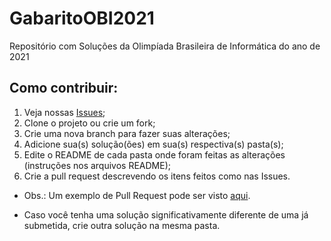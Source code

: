 # GabaritoOBI2021
Repositório com Soluções da Olimpíada Brasileira de Informática do ano de 2021

## Como contribuir:

1. Veja nossas [Issues](https://github.com/PauloVLB/GabaritoOBI2021/issues);
2. Clone o projeto ou crie um fork;
3. Crie uma nova branch para fazer suas alterações;
4. Adicione sua(s) solução(ões) em sua(s) respectiva(s) pasta(s);
5. Edite o README de cada pasta onde foram feitas as alterações (instruções nos arquivos README);
6. Crie a pull request descrevendo os itens feitos como nas Issues.

- Obs.: Um exemplo de Pull Request pode ser visto [aqui](https://github.com/PauloVLB/GabaritoOBI2021/pull/9).

- Caso você tenha uma solução significativamente diferente de uma já submetida, crie outra solução na mesma pasta.

